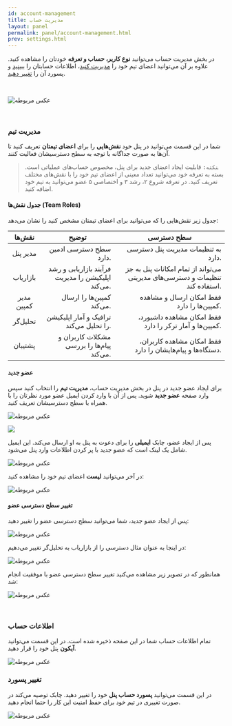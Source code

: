 ```yaml
---
id: account-management
title: مدیریت حساب
layout: panel
permalink: panel/account-management.html
prev: settings.html
---
```



در بخش مدیریت حساب می‌توانید **نوع کاربر، حساب و تعرفه** خودتان را مشاهده کنید. علاوه بر آن می‌توانید اعضای تیم خود را [مدیریت کنید](/panel/account-management.html#مدیریت-تیم)، اطلاعات حسابتان را [ببینید](/panel/account-management.html#اطلاعات-حساب) و پسورد آن را [تغییر دهید](/panel/account-management.html#تغییر-پسورد).

<Br>

![عکس مربوطه](http://uupload.ir/files/6pv_manage-team.png)

<Br>

### مدیریت تیم

شما در این قسمت می‌توانید در پنل خود **نقش‌هایی** را برای **اعضای تیمتان** تعریف کنید تا آن‌ها به صورت جداگانه با توجه به سطح دسترسیشان فعالیت کنند. 

> ‍‍‍‍‍‍‍`نکته:‍` قابلیت ایجاد اعضای جدید برای پنل، مخصوص حساب‌های عملیاتی است. بسته به تعرفه خود می‌توانید تعداد معینی از اعضای تیم خود را با نقش‌های مختلف تعریف کنید. در تعرفه شروع ۲،‌ رشد ۳ و اختصاصی ۵ عضو می‌توانید به تیم خود اضافه کنید.

#### جدول‌ نقش‌ها (Team Roles)

جدول زیر نقش‌هایی را که می‌توانید برای اعضای تیمتان مشخص کنید را نشان می‌دهد: 

<table>
<thead>
<tr>
<th style="text-align: center">نقش‌ها</th>
<th style="text-align: center">توضیح</th>
<th style="text-align: center">سطح دسترسی</th>
 </tr>
</thead>
<tbody><tr>
<td align="center">مدیر پنل</td>
<td align="right">سطح دسترسی ادمین دارد.</td>
<td align="right">به تنظیمات مدیریت پنل دسترسی دارد.</td>
</tr>
<tr>
<td align="center">بازاریاب</td>
<td align="right">فرآیند بازاریابی و رشد اپلیکیشن را مدیریت می‌کند.</td>
<td align="right">می‌تواند از تمام امکانات پنل به جز تنظیمات و دسترسی‌های مدیریتی استفاده کند.</td>
</tr>
<tr>
<td align="center">مدیر کمپین</td>
<td align="right">کمپین‌ها را ارسال می‌کند.</td>
<td align="right">فقط امکان ارسال و مشاهده کمپین‌ها را دارد.</td>
</tr>
<tr>
<td align="center">تحلیل‌گر</td>
<td align="right">ترافیک و آمار اپلیکیشن را تحلیل می‌کند.</td>
<td align="right"> فقط امکان مشاهده داشبورد، کمپین‌ها و آمار ترکر را دارد.</td>
</tr>
<tr>
<td align="center">پشتیبان</td>
<td align="right">مشکلات کاربران و پیام‌ها را بررسی می‌کند.</td>
<td align="right">فقط امکان مشاهده کاربران، دستگاه‌ها و پیام‌هایشان را دارد.</td>
</tr>
</tbody></table>

#### عضو جدید

برای ایجاد عضو جدید در پنل در بخش مدیریت حساب، **مدیریت تیم** را انتخاب کنید سپس وارد صفحه **عضو جدید** شوید. پس از آن با وارد کردن ایمیل عضو مورد نظرتان را با همراه با سطح دسترسیشان تعریف کنید.

![عکس مربوطه](http://uupload.ir/files/4iqg_add-member.png)

![
](http://uupload.ir/files/m0o8_memeber-detail.png)

پس از ایجاد عضو، چابک **ایمیلی** را برای دعوت به پنل به او ارسال می‌کند. این ایمیل شامل یک لینک است که عضو جدید با پر کردن اطلاعات وارد پنل می‌شود. 

![عکس مربوطه](http://uupload.ir/files/s6z2_invitation-link.png)

در آخر می‌توانید **لیست** اعضای تیم خود را مشاهده کنید:

![عکس مربوطه](http://uupload.ir/files/ydw2_team-member-added.png)

#### تغییر سطح دسترسی عضو

پس از ایجاد عضو جدید، شما می‌توانید سطح دسترسی عضو را تغییر دهید:

![عکس مربوطه](http://uupload.ir/files/t3c6_change-access-1.png)

در اینجا به عنوان مثال دسترسی را از بازاریاب به تحلیل‌گر تغییر می‌دهیم:

![عکس مربوطه](http://uupload.ir/files/1wqk_change-access-details.png)

همانطور که در تصویر زیر مشاهده می‌کنید تغییر سطح دسترسی عضو با موفقیت انجام شد:

![عکس مربوطه](http://uupload.ir/files/q5jf_access-changed.png)

<Br>

### اطلاعات حساب

تمام اطلاعات حساب شما در این صفحه ذخیره شده است. در این قسمت می‌توانید **آیکون** پنل خود را قرار دهید.

![عکس مربوطه](http://uupload.ir/files/qlf_account-info.png)

### تغییر پسورد

در این قسمت می‌توانید **پسورد حساب پنل** خود را تغییر دهید. چابک توصیه می‌کند در صورت تغییری در تیم خود برای حفظ امنیت این کار را حتما انجام دهید.

![عکس مربوطه](http://uupload.ir/files/2zpu_change-account-password.png)
